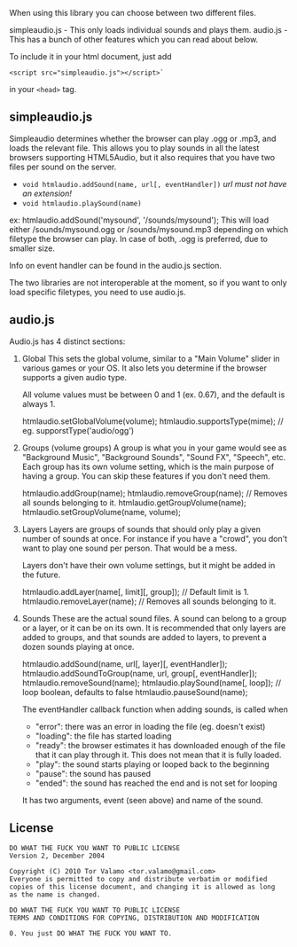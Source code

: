 When using this library you can choose between two different files.

simpleaudio.js - This only loads individual sounds and plays them.
audio.js - This has a bunch of other features which you can read about below.

To include it in your html document, just add

    <script src="simpleaudio.js"></script>`

in your `<head>` tag.

## simpleaudio.js

Simpleaudio determines whether the browser can play .ogg or .mp3, and loads
the relevant file. This allows you to play sounds in all the latest browsers
supporting HTML5Audio, but it also requires that you have two files per sound
on the server.

* `void htmlaudio.addSound(name, url[, eventHandler])`
  _url must not have an extension!_
* `void htmlaudio.playSound(name)`

ex: htmlaudio.addSound('mysound', '/sounds/mysound');
This will load either /sounds/mysound.ogg or /sounds/mysound.mp3 depending on
which filetype the browser can play. In case of both, .ogg is preferred, due to
smaller size.

Info on event handler can be found in the audio.js section.

The two libraries are not interoperable at the moment, so if you want to only
load specific filetypes, you need to use audio.js.

## audio.js

Audio.js has 4 distinct sections:

1. Global
	This sets the global volume, similar to a "Main Volume" slider in various
	games or your OS. It also lets you determine if the browser supports a
	given audio type.
	
	All volume values must be between 0 and 1 (ex. 0.67), and the default is
	always 1.

	htmlaudio.setGlobalVolume(volume);
	htmlaudio.supportsType(mime); // eg. supporstType('audio/ogg')

2. Groups (volume groups)
	A group is what you in your game would see as "Background Music",
	"Background Sounds", "Sound FX", "Speech", etc. Each group has its own
	volume setting, which is the main purpose of having a group. You can skip
	these features if you don't need them.
	
	htmlaudio.addGroup(name);
	htmlaudio.removeGroup(name); // Removes all sounds belonging to it.
	htmlaudio.getGroupVolume(name);
	htmlaudio.setGroupVolume(name, volume);

3. Layers
	Layers are groups of sounds that should only play a given number of sounds
	at once. For instance if you have a "crowd", you don't want to play one
	sound per person. That would be a mess.
	
	Layers don't have their own volume settings, but it might be added in the
	future.
	
	htmlaudio.addLayer(name[, limit][, group]); // Default limit is 1.
	htmlaudio.removeLayer(name); // Removes all sounds belonging to it.

4. Sounds
	These are the actual sound files. A sound can belong to a group or a layer,
	or it can be on its own. It is recommended that only layers are added to
	groups, and that sounds are added to layers, to prevent a dozen sounds
	playing at once.
	
	htmlaudio.addSound(name, url[, layer][, eventHandler]);
	htmlaudio.addSoundToGroup(name, url, group[, eventHandler]);
	htmlaudio.removeSound(name);
	htmlaudio.playSound(name[, loop]); // loop boolean, defaults to false
	htmlaudio.pauseSound(name);
	
	The eventHandler callback function when adding sounds, is called when
	- "error": there was an error in loading the file (eg. doesn't exist)
	- "loading": the file has started loading
	- "ready": the browser estimates it has downloaded enough of the file
	           that it can play through it. This does not mean that it is
			   fully loaded.
	- "play": the sound starts playing or looped back to the beginning
	- "pause": the sound has paused
	- "ended": the sound has reached the end and is not set for looping
	
	It has two arguments, event (seen above) and name of the sound.

## License

    DO WHAT THE FUCK YOU WANT TO PUBLIC LICENSE
    Version 2, December 2004
    
    Copyright (C) 2010 Tor Valamo <tor.valamo@gmail.com>
    Everyone is permitted to copy and distribute verbatim or modified
    copies of this license document, and changing it is allowed as long
    as the name is changed.
    
    DO WHAT THE FUCK YOU WANT TO PUBLIC LICENSE
    TERMS AND CONDITIONS FOR COPYING, DISTRIBUTION AND MODIFICATION
    
    0. You just DO WHAT THE FUCK YOU WANT TO.